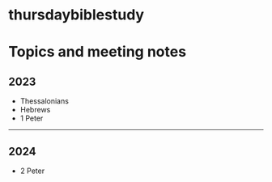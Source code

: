 # thursdaybiblestudy
<h1>Topics and meeting notes</h1>

<h2>2023</h2>
<ul>
<li>Thessalonians</li>
<li>Hebrews</li>
<li>1 Peter</li>
</ul>

<hr>

<h2>2024</h2>
<ul>
  <li>2 Peter</li>
</ul>
